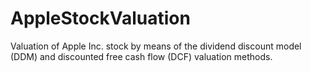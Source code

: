 # AppleStockValuation
Valuation of Apple Inc. stock by means of the dividend discount model (DDM) and discounted free cash flow (DCF) valuation methods.
